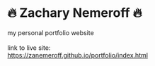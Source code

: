 # 🔥 Zachary Nemeroff 🔥
my personal portfolio website<br>
<br>
link to live site:<br>
https://zanemeroff.github.io/portfolio/index.html
